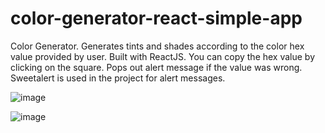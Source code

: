 # color-generator-react-simple-app
Color Generator. Generates tints and shades according to the color hex value provided by user. Built with ReactJS. You can copy the hex value by clicking on the square.
Pops out alert message if the value was wrong. Sweetalert is used in the project for alert messages.

![image](https://user-images.githubusercontent.com/42185328/115354924-d5586700-a1c2-11eb-89a1-875aaf107f36.png)

![image](https://user-images.githubusercontent.com/42185328/115355088-020c7e80-a1c3-11eb-88e0-d268642b3228.png) 


